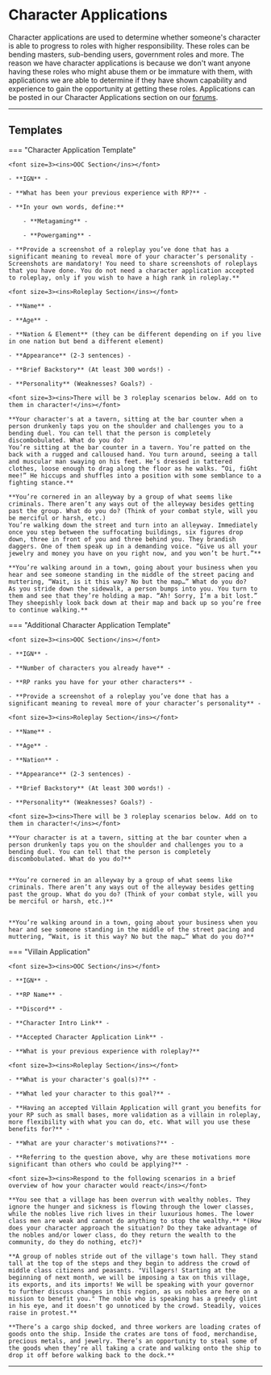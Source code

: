 # Character Applications

Character applications are used to determine whether someone's character is able to progress to roles with higher responsibility. These roles can be bending masters, sub-bending users, government roles and more. The reason we have character applications is because we don't want anyone having these roles who might abuse them or be immature with them, with applications we are able to determine if they have shown capability and experience to gain the opportunity at getting these roles. Applications can be posted in our Character Applications section on our <a href="https://www.rokucraft.com/forum/m/24336306/viewforum/9706889" target="_blank">forums</a>.
* * *

## Templates

=== "Character Application Template"
    
    <font size=3><ins>OOC Section</ins></font>

    - **IGN** -

    - **What has been your previous experience with RP?** -

    - **In your own words, define:**

        - **Metagaming** -

        - **Powergaming** -

    - **Provide a screenshot of a roleplay you’ve done that has a significant meaning to reveal more of your character’s personality - Screenshots are mandatory! You need to share screenshots of roleplays that you have done. You do not need a character application accepted to roleplay, only if you wish to have a high rank in roleplay.**

    <font size=3><ins>Roleplay Section</ins></font>

    - **Name** -

    - **Age** -

    - **Nation & Element** (they can be different depending on if you live in one nation but bend a different element)

    - **Appearance** (2-3 sentences) -

    - **Brief Backstory** (At least 300 words!) -

    - **Personality** (Weaknesses? Goals?) -

    <font size=3><ins>There will be 3 roleplay scenarios below. Add on to them in character!</ins></font>

    **Your character's at a tavern, sitting at the bar counter when a person drunkenly taps you on the shoulder and challenges you to a bending duel. You can tell that the person is completely discombobulated. What do you do?
    You’re sitting at the bar counter in a tavern. You’re patted on the back with a rugged and calloused hand. You turn around, seeing a tall and muscular man swaying on his feet. He’s dressed in tattered clothes, loose enough to drag along the floor as he walks. “Oi, fiGht mee!” He hiccups and shuffles into a position with some semblance to a fighting stance.**

    **You’re cornered in an alleyway by a group of what seems like criminals. There aren’t any ways out of the alleyway besides getting past the group. What do you do? (Think of your combat style, will you be merciful or harsh, etc.)
    You’re walking down the street and turn into an alleyway. Immediately once you step between the suffocating buildings, six figures drop down, three in front of you and three behind you. They brandish daggers. One of them speak up in a demanding voice. “Give us all your jewelry and money you have on you right now, and you won’t be hurt.”**

    **You’re walking around in a town, going about your business when you hear and see someone standing in the middle of the street pacing and muttering, “Wait, is it this way? No but the map…” What do you do?
    As you stride down the sidewalk, a person bumps into you. You turn to them and see that they’re holding a map. “Ah! Sorry, I’m a bit lost.” They sheepishly look back down at their map and back up so you’re free to continue walking.**

=== "Additional Character Application Template"

    <font size=3><ins>OOC Section</ins></font>

    - **IGN** -

    - **Number of characters you already have** -

    - **RP ranks you have for your other characters** -

    - **Provide a screenshot of a roleplay you’ve done that has a significant meaning to reveal more of your character’s personality** -
    
    <font size=3><ins>Roleplay Section</ins></font>

    - **Name** -

    - **Age** -

    - **Nation** -

    - **Appearance** (2-3 sentences) -

    - **Brief Backstory** (At least 300 words!) -

    - **Personality** (Weaknesses? Goals?) -

    <font size=3><ins>There will be 3 roleplay scenarios below. Add on to them in character!</ins></font>

    **Your character is at a tavern, sitting at the bar counter when a person drunkenly taps you on the shoulder and challenges you to a bending duel. You can tell that the person is completely discombobulated. What do you do?**


    **You’re cornered in an alleyway by a group of what seems like criminals. There aren’t any ways out of the alleyway besides getting past the group. What do you do? (Think of your combat style, will you be merciful or harsh, etc.)**


    **You’re walking around in a town, going about your business when you hear and see someone standing in the middle of the street pacing and muttering, “Wait, is it this way? No but the map…” What do you do?**

=== "Villain Application"

    <font size=3><ins>OOC Section</ins></font>

    - **IGN** -

    - **RP Name** -

    - **Discord** -

    - **Character Intro Link** -

    - **Accepted Character Application Link** -

    - **What is your previous experience with roleplay?**

    <font size=3><ins>Roleplay Section</ins></font>

    - **What is your character's goal(s)?** -

    - **What led your character to this goal?** -

    - **Having an accepted Villain Application will grant you benefits for your RP such as small bases, more validation as a villain in roleplay, more flexibility with what you can do, etc. What will you use these benefits for?** -

    - **What are your character's motivations?** -

    - **Referring to the question above, why are these motivations more significant than others who could be applying?** - 

    <font size=3><ins>Respond to the following scenarios in a brief overview of how your character would react</ins></font>

    **You see that a village has been overrun with wealthy nobles. They ignore the hunger and sickness is flowing through the lower classes, while the nobles live rich lives in their luxurious homes. The lower class men are weak and cannot do anything to stop the wealthy.** *(How does your character approach the situation? Do they take advantage of the nobles and/or lower class, do they return the wealth to the community, do they do nothing, etc?)*

    **A group of nobles stride out of the village's town hall. They stand tall at the top of the steps and they begin to address the crowd of middle class citizens and peasants. "Villagers! Starting at the beginning of next month, we will be imposing a tax on this village, its exports, and its imports! We will be speaking with your governor to further discuss changes in this region, as us nobles are here on a mission to benefit you." The noble who is speaking has a greedy glint in his eye, and it doesn't go unnoticed by the crowd. Steadily, voices raise in protest.**

    **There’s a cargo ship docked, and three workers are loading crates of goods onto the ship. Inside the crates are tons of food, merchandise, precious metals, and jewelry. There’s an opportunity to steal some of the goods when they’re all taking a crate and walking onto the ship to drop it off before walking back to the dock.**
* * *